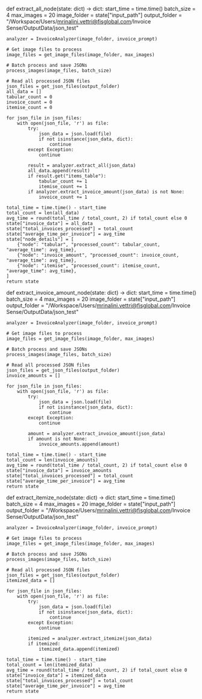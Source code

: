 def extract_all_node(state: dict) -> dict:
    start_time = time.time()
    batch_size = 4
    max_images = 20
    image_folder = state["input_path"]
    output_folder = "/Workspace/Users/mrinalini.vettri@fisglobal.com/Invoice Sense/OutputData/json_test"

    analyzer = InvoiceAnalyzer(image_folder, invoice_prompt)

    # Get image files to process
    image_files = get_image_files(image_folder, max_images)

    # Batch process and save JSONs
    process_images(image_files, batch_size)

    # Read all processed JSON files
    json_files = get_json_files(output_folder)
    all_data = []
    tabular_count = 0
    invoice_count = 0
    itemise_count = 0

    for json_file in json_files:
        with open(json_file, 'r') as file:
            try:
                json_data = json.load(file)
                if not isinstance(json_data, dict):
                    continue
            except Exception:
                continue

            result = analyzer.extract_all(json_data)
            all_data.append(result)
            if result.get("items_table"):
                tabular_count += 1
                itemise_count += 1
            if analyzer.extract_invoice_amount(json_data) is not None:
                invoice_count += 1

    total_time = time.time() - start_time
    total_count = len(all_data)
    avg_time = round(total_time / total_count, 2) if total_count else 0
    state["invoice_data"] = all_data
    state["total_invoices_processed"] = total_count
    state["average_time_per_invoice"] = avg_time
    state["node_details"] = [
        {"node": "tabular", "processed_count": tabular_count, "average_time": avg_time},
        {"node": "invoice_amount", "processed_count": invoice_count, "average_time": avg_time},
        {"node": "itemise", "processed_count": itemise_count, "average_time": avg_time},
    ]
    return state

def extract_invoice_amount_node(state: dict) -> dict:
    start_time = time.time()
    batch_size = 4
    max_images = 20
    image_folder = state["input_path"]
    output_folder = "/Workspace/Users/mrinalini.vettri@fisglobal.com/Invoice Sense/OutputData/json_test"

    analyzer = InvoiceAnalyzer(image_folder, invoice_prompt)

    # Get image files to process
    image_files = get_image_files(image_folder, max_images)

    # Batch process and save JSONs
    process_images(image_files, batch_size)

    # Read all processed JSON files
    json_files = get_json_files(output_folder)
    invoice_amounts = []

    for json_file in json_files:
        with open(json_file, 'r') as file:
            try:
                json_data = json.load(file)
                if not isinstance(json_data, dict):
                    continue
            except Exception:
                continue

            amount = analyzer.extract_invoice_amount(json_data)
            if amount is not None:
                invoice_amounts.append(amount)

    total_time = time.time() - start_time
    total_count = len(invoice_amounts)
    avg_time = round(total_time / total_count, 2) if total_count else 0
    state["invoice_data"] = invoice_amounts
    state["total_invoices_processed"] = total_count
    state["average_time_per_invoice"] = avg_time
    return state

def extract_itemize_node(state: dict) -> dict:
    start_time = time.time()
    batch_size = 4
    max_images = 20
    image_folder = state["input_path"]
    output_folder = "/Workspace/Users/mrinalini.vettri@fisglobal.com/Invoice Sense/OutputData/json_test"

    analyzer = InvoiceAnalyzer(image_folder, invoice_prompt)

    # Get image files to process
    image_files = get_image_files(image_folder, max_images)

    # Batch process and save JSONs
    process_images(image_files, batch_size)

    # Read all processed JSON files
    json_files = get_json_files(output_folder)
    itemized_data = []

    for json_file in json_files:
        with open(json_file, 'r') as file:
            try:
                json_data = json.load(file)
                if not isinstance(json_data, dict):
                    continue
            except Exception:
                continue

            itemized = analyzer.extract_itemize(json_data)
            if itemized:
                itemized_data.append(itemized)

    total_time = time.time() - start_time
    total_count = len(itemized_data)
    avg_time = round(total_time / total_count, 2) if total_count else 0
    state["invoice_data"] = itemized_data
    state["total_invoices_processed"] = total_count
    state["average_time_per_invoice"] = avg_time
    return state
